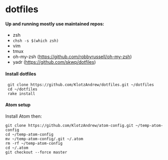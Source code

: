 # dotfiles

#### Up and running mostly use maintained repos:

 * zsh
 * `chsh -s $(which zsh)`
 * vim
 * tmux
 * oh-my-zsh (https://github.com/robbyrussell/oh-my-zsh)
 * yadr (https://github.com/skwp/dotfiles)

#### Install dotfiles
```shell
 git clone https://github.com/KlotzAndrew/dotfiles.git ~/dotfiles
 cd ~/dotfiles
 rake install
```

#### Atom setup

Install Atom then:

```shell
git clone https://github.com/KlotzAndrew/atom-config.git ~/temp-atom-config
cd ~/temp-atom-config
mv ~/temp-atom-config/.git ~/.atom
rm -rf ~/temp-atom-config
cd ~/.atom
git checkout --force master
```
